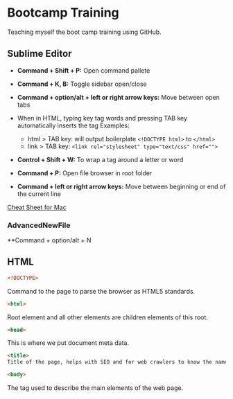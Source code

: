 # Bootcamp Training
Teaching myself the boot camp training using GitHub.

## Sublime Editor
+ **Command + Shift + P:** Open command pallete

+ **Command + K, B:** Toggle sidebar open/close

+ **Command + option/alt + left or right arrow keys:** Move between open tabs

+ When in HTML, typing key tag words and pressing TAB key automatically inserts the tag
Examples:

  * html > TAB key: will output boilerplate ```<!DOCTYPE html>``` to ```</html>```
  * link > TAB key: ```<link rel="stylesheet" type="text/css" href="">```

+ **Control + Shift + W:** To wrap a tag around a letter or word

+ **Command + P:** Open file browser in root folder

+ **Command + left or right arrow keys:** Move between beginning or end of the current line

[Cheat Sheet for Mac](http://docs.sublimetext.info/en/latest/reference/keyboard_shortcuts_osx.html)

### AdvancedNewFile
**Command + option/alt + N

## HTML
```html
<!DOCTYPE>
```
Command to the page to parse the browser as HTML5 standards.
```html
<html>
```
Root element and all other elements are children elements of this root.
```html
<head>
```
This is where we put document meta data.
```html
<title>
Title of the page, helps with SEO and for web crawlers to know the name of the page.
```
```html
<body>
```
The tag used to describe the main elements of the web page.
